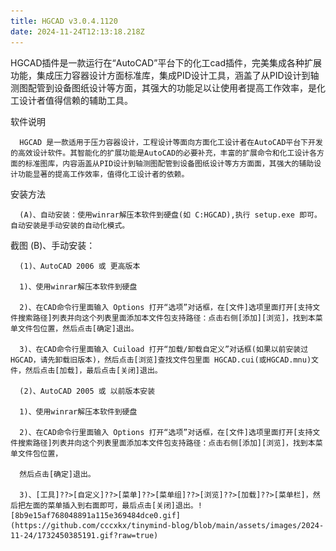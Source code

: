 ```yaml
---
title: HGCAD v3.0.4.1120
date: 2024-11-24T12:13:18.218Z
---
```


HGCAD插件是一款运行在“AutoCAD”平台下的化工cad插件，完美集成各种扩展功能，集成压力容器设计方面标准库，集成PID设计工具，涵盖了从PID设计到轴测图配管到设备图纸设计等方面，其强大的功能足以让使用者提高工作效率，是化工设计者值得信赖的辅助工具。

软件说明

      HGCAD 是一款适用于压力容器设计，工程设计等面向方面化工设计者在AutoCAD平台下开发的高效设计软件。其智能化的扩展功能是AutoCAD的必要补充，丰富的扩展命令和化工设计各方面的标准图库，内容涵盖从PID设计到轴测图配管到设备图纸设计等方方面面，其强大的辅助设计功能显著的提高工作效率，值得化工设计者的依赖。

安装方法

      (A)、自动安装：使用winrar解压本软件到硬盘(如 C:HGCAD),执行 setup.exe 即可。自动安装是手动安装的自动化模式。

截图
      (B)、手动安装：

      (1)、AutoCAD 2006 或 更高版本

      1)、使用winrar解压本软件到硬盘

      2)、在CAD命令行里面输入 Options 打开“选项”对话框，在[文件]选项里面打开[支持文件搜索路径]列表并向这个列表里面添加本文件包支持路径：点击右侧[添加][浏览]，找到本菜单文件包位置，然后点击[确定]退出。

      3)、在CAD命令行里面输入 Cuiload 打开“加载/卸载自定义”对话框(如果以前安装过HGCAD，请先卸载旧版本)，然后点击[浏览]查找文件包里面 HGCAD.cui(或HGCAD.mnu)文件，然后点击[加载]，最后点击[关闭]退出。

      (2)、AutoCAD 2005 或 以前版本安装

      1)、使用winrar解压本软件到硬盘

      2)、在CAD命令行里面输入 Options 打开“选项”对话框，在[文件]选项里面打开[支持文件搜索路径]列表并向这个列表里面添加本文件包支持路径：点击右侧[添加][浏览]，找到本菜单文件包位置，

      然后点击[确定]退出。

      3)、[工具]??>[自定义]??>[菜单]??>[菜单组]??>[浏览]??>[加载]??>[菜单栏]，然后把左面的菜单插入到右面即可，最后点击[关闭]退出。![8b9e15af768048891a115e369484dce0.gif](https://github.com/cccxkx/tinymind-blog/blob/main/assets/images/2024-11-24/1732450385191.gif?raw=true)